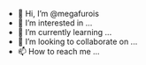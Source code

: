 - 👋 Hi, I’m @megafurois
- 👀 I’m interested in ...
- 🌱 I’m currently learning ...
- 💞️ I’m looking to collaborate on ...
- 📫 How to reach me ...

<!---
megafurois/megafurois is a ✨ special ✨ repository because its `README.md` (this file) appears on your GitHub profile.
You can click the Preview link to take a look at your changes.
--->
